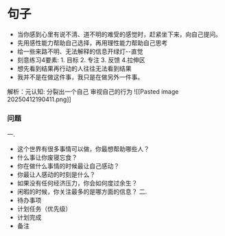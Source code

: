# 句子
- 当你感到心里有说不清、道不明的难受的感觉时，赶紧坐下来，向自己提问。
- 先用感性能力帮助自己选择，再用理性能力帮助自己思考
- 给一些来路不明、无法解释的信息开绿灯--直觉
- 刻意练习4要素: 1. 目标 2. 专注 3. 反馈 4.拉伸区
- 想先看到结果再行动的人往往无法看到结果
- 我并不是在做这件事，我只是在做另外一件事。

解析：元认知: 分裂出一个自己 审视自己的行为
![[Pasted image 20250412190411.png]]

### 问题
一. 
- 这个世界有很多事情可以做，你最想帮助哪些人？
- 什么事让你废寝忘食？
- 你在做什么事情的时候最让自己感动？
- 你最让人感动的时刻是什么？
- 如果没有任何经济压力，你会如何度过余生？
- 闲暇的时候，你关注最多的是哪方面的信息？
二. 
- 待办事项
- 计划任务（优先级）
- 计划完成
- 备注